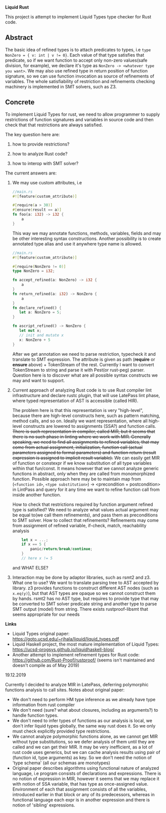 **Liquid Rust**

This project is attempt to implement Liquid Types type checker
for Rust code.

**Abstract**
-

The basic idea of refined types is to attach predicates to types, i.e
`type NonZero = { v: int | v != 0}`. Each value of that type satisfies that predicate,
so if we want function to accept only non-zero values(safe division, for example), we declare it's type as
`NonZero -> <whatever type you want>`. We may also use refined type in return position of function signature,
so we can use function invocation as source of refinements of variables.
The whole satisfiability of restriction and refinements checking machinery is implemented in SMT solvers, such as Z3.  

**Concrete**
-

To implement Liquid Types for rust, we need to allow programmer to supply restrictions of
function signatures and variables in source code and then check that that restrictions are always satisfied.

The key question here are:

 1) how to provide restrictions?

 2) how to analyze Rust code?

 3) how to interop with SMT solver?

The current answers are:

 1) We may use custom attributes, i.e
     ```rust
     //main.rs
     #![feature(custom_attribute)]
     
     #[require(a > 30)]
     #[ensure(result == a)]
     fn foo(a: i32) -> i32 {
         a
     }
     ```
     
     This way we may annotate functions, methods, variables, fields and may be other interesting syntax constructions.
     Another possibility is to create annotated type alias and use it anywhere type name is allowed.
     
     ```rust
     //main.rs
     #![feature(custom_attribute)]
     
     #[require(NonZero != 0)]
     type NonZero = i32;

     fn accept_refined(a: NonZero) -> i32 {
         a
     }
     fn return_refined(a: i32) -> NonZero {
         a
     }
     fn declare_refined() {
        let a: NonZero = 5;
     }
     
     fn ascript_refined() -> NonZero {
        let mut x;
        // init and mutate x
        x: NonZero + 5
     }
     ```
     
     After we get annotation we need to parse restriction, typecheck it and translate to SMT expression.
     The attribute is given as path (**require** or **ensure** above) + TokenStream of the rest.
     Currently I want to convert TokenStream to string and parse it with Pest(or rust-peg) parser.
     Question here is to discover what are all possible syntax constructs we may and want to support.
     
 2) Current approach of analyzing Rust code is to use Rust compiler lint infrastructure and 
    declare rustc plugin, that will use LatePass lint phase, where typed representation of AST is accessible (called HIR).
 
    The problem here is that this representation is very "high-level", because there are high-level constructs here,
    such as pattern matching, method calls, and so on. Ideally we want representation, where all high-level
    constructs are lowered to assignments (SSA?) and function calls. ~~There is such representation in compiler,
    called MIR, but it seems that there is no such phase in linting where we work with MIR.
    Generally speaking, we need to find all assignments to refined variables, that may come from
    actual assignment, initialization, function call (actual parameters assigned to formal parameters) and
    function return (result expression is assigned to implicit result variable).~~
    We can easily get MIR of function or constexpr if we know substitution of all type variables within that fun/const.
    It means however that we cannot analyze generic functions in abstract, only when they are called from monomorphized function.
    Possible approach here may be to maintain map from (`<function id>`, `<type substitution>`) -> <precondition + postcondition>
    in LintPass and query for it any time we want to refine function call from inside another function.
    
    How to check that restrictions required by function argument refined type is satisfied?
    We need to analyze what values actual argument may be equal to(we call them refinements), and pass them as preconditions
    to SMT solver.
    How to collect that refinements?
    Refinements may come from assignment of refined variable, if-check, match, reachability analysis
    ```rust
        let x = ...;
        if x == 5 {
            panic/return/break/continue;
        }
        // here x != 5
    ```
    and WHAT ELSE?
    
 3) Interaction may be done by adaptor libraries, such as rsmt2 and z3. What one to use?
    We want to translate parsing tree to AST accepted by library. z3 provides functions to
    construct different AST nodes (such as `x.eq(y)`), but that AST types are opaque so we
    cannot construct them by hands. rsmt2 has no AST type, but requires to provide type
    that may be converted to SMT solver predicate string and another type to parse SMT output
    (model) from string.
    There exists rustproof-libsmt that seems appropriate for our needs

**Links**

* Liquid Types original paper: https://goto.ucsd.edu/~rjhala/liquid/liquid_types.pdf
* Liquid Haskell project, the most mature implementation of Liquid Types: https://ucsd-progsys.github.io/liquidhaskell-blog/
* Another attempt to implement refinement types for Rust code: https://github.com/Rust-Proof/rustproof/
(seems isn't maintained and doesn't compile as of May 2019)

19.12.2019

Currently I decided to analyze MIR in LatePass, deferring polymorphic functions analysis to call sites.
Notes about original paper:
* We don't need to perform HM type inference as we already have type information from rust compiler
* We don't need (sure? what about closures, including as arguments?) to handle function types.
* We don't need to infer types of functions as our analysis is local, we don't infer liquid types globally,
the same way rust does it. So we only must check explicitly provided type restrictions.
* We cannot analyze polymorphic functions alone, as we cannot get MIR without type substitutions, so we defer analysis
of them until they are called and we can get their MIR. It may be very inefficient, as a lot of rust code uses
generics, but we can cache analysis results using pair of (function id, type arguments) as key.
So we don't need the notion of 'type schema' (all our schemas are monotypes)
* Original paper describes algorithms using functional nature of analyzed language, i.e program consists of declarations
and expressions. There is no notion of expression in MIR, however it seems that we may replace it with notion of
SSA variable, that has type as once-assigned value. Environment of each that assignment consists of all the variables,
introduced earlier in that block or any of its predecessors, whereas in functional language each expr is in another expression and
there is notion of 'sibling' expressions.
